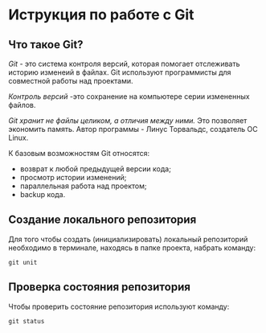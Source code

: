 # **Иструкция по работе с Git**

## Что такое Git?

*Git* - это система контроля версий, которая помогает отслеживать историю изменеий в файлах. Git используют программисты  для совместной работы над проектами.

*Контроль версий* -это сохранение на компьютере серии измененных файлов.

*Git  хранит не файлы целиком, а отличия между ними.* Это позволяет экономить память.
Автор программы - Линус Торвальдс, создатель ОС Linux.

К базовым возможностям Git относятся:
* возврат к любой предыдущей версии кода;
* просмотр истории изменений;
* параллельная работа над проектом;
* backup кода.

## Создание локального репозитория

Для того чтобы создать (инициализировать) локальный репозиторий необходимо в терминале, находясь в папке проекта, набрать команду:

    git unit

## Проверка состояния репозитория

Чтобы проверить состояние репозитория используют команду:

    git status
